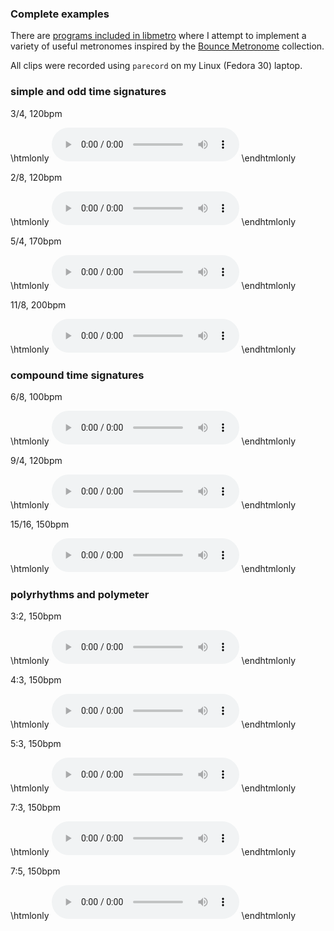 ### Complete examples

There are [programs included in libmetro](https://github.com/sevagh/libmetro/tree/master/programs) where I attempt to implement a variety of useful metronomes inspired by the [Bounce Metronome](https://bouncemetronome.com/) collection.

All clips were recorded using `parecord` on my Linux (Fedora 30) laptop.

### simple and odd time signatures

3/4, 120bpm

\htmlonly
<audio controls="1">
  <source src="./static/34.wav"
          type="audio/wav">
  </source>
</audio>
\endhtmlonly

2/8, 120bpm

\htmlonly
<audio controls="1">
  <source src="./static/28.wav"
          type="audio/wav">
  </source>
</audio>
\endhtmlonly

5/4, 170bpm

\htmlonly
<audio controls="1">
  <source src="./static/54.wav"
          type="audio/wav">
  </source>
</audio>
\endhtmlonly

11/8, 200bpm

\htmlonly
<audio controls="1">
  <source src="./static/118.wav"
          type="audio/wav">
  </source>
</audio>
\endhtmlonly


### compound time signatures

6/8, 100bpm

\htmlonly
<audio controls="1">
  <source src="./static/68.wav"
          type="audio/wav">
  </source>
</audio>
\endhtmlonly

9/4, 120bpm

\htmlonly
<audio controls="1">
  <source src="./static/94.wav"
          type="audio/wav">
  </source>
</audio>
\endhtmlonly

15/16, 150bpm

\htmlonly
<audio controls="1">
  <source src="./static/1516.wav"
          type="audio/wav">
  </source>
</audio>
\endhtmlonly

### polyrhythms and polymeter

3:2, 150bpm

\htmlonly
<audio controls="1">
  <source src="./static/poly32.wav"
          type="audio/wav">
  </source>
</audio>
\endhtmlonly

4:3, 150bpm

\htmlonly
<audio controls="1">
  <source src="./static/poly43.wav"
          type="audio/wav">
  </source>
</audio>
\endhtmlonly

5:3, 150bpm

\htmlonly
<audio controls="1">
  <source src="./static/poly53.wav"
          type="audio/wav">
  </source>
</audio>
\endhtmlonly

7:3, 150bpm

\htmlonly
<audio controls="1">
  <source src="./static/poly73.wav"
          type="audio/wav">
  </source>
</audio>
\endhtmlonly

7:5, 150bpm

\htmlonly
<audio controls="1">
  <source src="./static/poly75.wav"
          type="audio/wav">
  </source>
</audio>
\endhtmlonly
